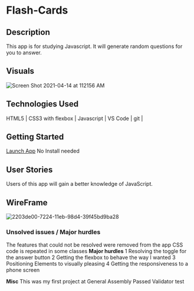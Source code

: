 # Flash-Cards

## Description
This app is for studying Javascript. It will generate random questions for you to answer.

## Visuals
![Screen Shot 2021-04-14 at 112156 AM](https://user-images.githubusercontent.com/35944206/114754021-57551580-9d15-11eb-84b1-c6311055149d.jpg)

## Technologies Used

HTML5 |
CSS3 with flexbox |
Javascript | 
VS Code |
git |

## Getting Started
[Launch App](https://andrewchildre.github.io/Flash-Cards/)
No Install needed


## User Stories
Users of this app will gain a better knowledge of JavaScript. 

## WireFrame
![2203de00-7224-11eb-98d4-39f45bd9ba28](https://user-images.githubusercontent.com/35944206/108798539-3bba6380-754b-11eb-9f95-ace66c67f63b.jpeg)


### Unsolved issues / Major hurdles
The features that could not be resolved were removed from the app
CSS code is repeated in some classes
**Major hurdles**
1 Resolving the toggle for the answer button
2 Getting the flexbox to behave the way I wanted
3 Positioning Elements to visually pleasing
4 Getting the responsiveness to a phone screen



**Misc**
This was my first project at General Assembly
Passed Validator test
